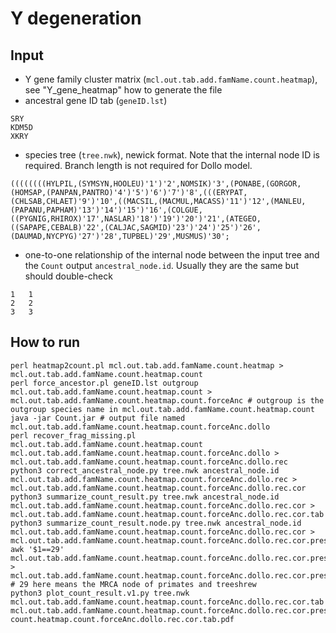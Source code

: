# Y degeneration

## Input

- Y gene family cluster matrix (`mcl.out.tab.add.famName.count.heatmap`), see "Y_gene_heatmap" how to generate the file
- ancestral gene ID tab (`geneID.lst`)

```
SRY
KDM5D
XKRY
```

- species tree (`tree.nwk`), newick format. Note that the internal node ID is required. Branch length is not required for Dollo model.

```
((((((((HYLPIL,(SYMSYN,HOOLEU)'1')'2',NOMSIK)'3',(PONABE,(GORGOR,(HOMSAP,(PANPAN,PANTRO)'4')'5')'6')'7')'8',(((ERYPAT,(CHLSAB,CHLAET)'9')'10',((MACSIL,(MACMUL,MACASS)'11')'12',(MANLEU,(PAPANU,PAPHAM)'13')'14')'15')'16',(COLGUE,((PYGNIG,RHIROX)'17',NASLAR)'18')'19')'20')'21',(ATEGEO,((SAPAPE,CEBALB)'22',(CALJAC,SAGMID)'23')'24')'25')'26',(DAUMAD,NYCPYG)'27')'28',TUPBEL)'29',MUSMUS)'30';
```

- one-to-one relationship of the internal node between the input tree and the `Count` output `ancestral_node.id`. Usually they are the same but should double-check

```
1	1
2	2
3	3
```

## How to run

```
perl heatmap2count.pl mcl.out.tab.add.famName.count.heatmap > mcl.out.tab.add.famName.count.heatmap.count
perl force_ancestor.pl geneID.lst outgroup mcl.out.tab.add.famName.count.heatmap.count > mcl.out.tab.add.famName.count.heatmap.count.forceAnc # outgroup is the outgroup species name in mcl.out.tab.add.famName.count.heatmap.count
java -jar Count.jar # output file named mcl.out.tab.add.famName.count.heatmap.count.forceAnc.dollo
perl recover_frag_missing.pl mcl.out.tab.add.famName.count.heatmap.count mcl.out.tab.add.famName.count.heatmap.count.forceAnc.dollo > mcl.out.tab.add.famName.count.heatmap.count.forceAnc.dollo.rec
python3 correct_ancestral_node.py tree.nwk ancestral_node.id mcl.out.tab.add.famName.count.heatmap.count.forceAnc.dollo.rec > mcl.out.tab.add.famName.count.heatmap.count.forceAnc.dollo.rec.cor
python3 summarize_count_result.py tree.nwk ancestral_node.id mcl.out.tab.add.famName.count.heatmap.count.forceAnc.dollo.rec.cor > mcl.out.tab.add.famName.count.heatmap.count.forceAnc.dollo.rec.cor.tab
python3 summarize_count_result.node.py tree.nwk ancestral_node.id mcl.out.tab.add.famName.count.heatmap.count.forceAnc.dollo.rec.cor > mcl.out.tab.add.famName.count.heatmap.count.forceAnc.dollo.rec.cor.presence
awk '$1==29' mcl.out.tab.add.famName.count.heatmap.count.forceAnc.dollo.rec.cor.presence > mcl.out.tab.add.famName.count.heatmap.count.forceAnc.dollo.rec.cor.presence.ancestor # 29 here means the MRCA node of primates and treeshrew
python3 plot_count_result.v1.py tree.nwk mcl.out.tab.add.famName.count.heatmap.count.forceAnc.dollo.rec.cor.tab mcl.out.tab.add.famName.count.heatmap.count.forceAnc.dollo.rec.cor.presence.ancestor count.heatmap.count.forceAnc.dollo.rec.cor.tab.pdf
```

